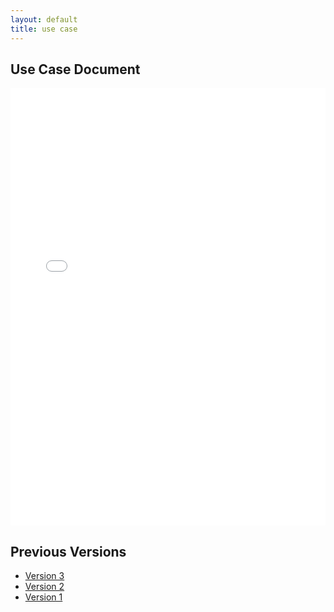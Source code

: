 ```yaml
---
layout: default
title: use case
---
```


## Use Case Document
<iframe src="files/OE_5_Beer_Advisor_UseCase_Clean.pdf" style="width: 100%;height: 700px;border: none;"></iframe>

## Previous Versions

- [Version 3](files/OE_5_Beer_Advisor_UseCase_Clean.pdf)
- [Version 2](files/OE_4_Ontologists_Anonymous_UseCase_Clean.pdf)
- [Version 1](files/OE_3_Ontologists_Anonymous_UseCase.pdf)